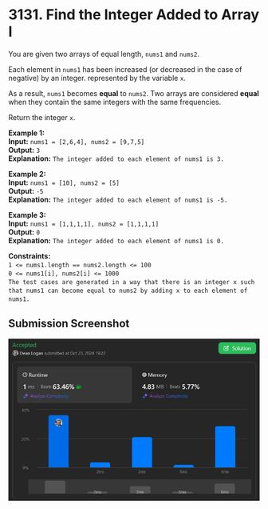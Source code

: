 # 3131. Find the Integer Added to Array I

You are given two arrays of equal length, `nums1` and `nums2`.

Each element in `nums1` has been increased (or decreased in the case of negative) by an integer. represented by the variable `x`.

As a result, `nums1` becomes **equal** to `nums2`. Two arrays are considered **equal** when they contain the same integers with the same frequencies.

Return the integer `x`.

**Example 1:**  
    **Input:** `nums1 = [2,6,4], nums2 = [9,7,5]`  
    **Output:** `3`  
    **Explanation:** `The integer added to each element of nums1 is 3.`  

**Example 2:**  
    **Input:** `nums1 = [10], nums2 = [5]`  
    **Output:** `-5`  
    **Explanation:** `The integer added to each element of nums1 is -5.`  

**Example 3:**  
    **Input:** `nums1 = [1,1,1,1], nums2 = [1,1,1,1]`  
    **Output:** `0`  
    **Explanation:** `The integer added to each element of nums1 is 0.`  

**Constraints:**  
    `1 <= nums1.length == nums2.length <= 100`  
    `0 <= nums1[i], nums2[i] <= 1000`  
    `The test cases are generated in a way that there is an integer x such that nums1 can become equal to nums2 by adding x to each element of nums1.`  


## Submission Screenshot

![Image](./find-the-integer-added-to-array-I.png)